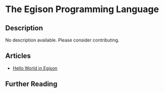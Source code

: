 # The Egison Programming Language

## Description

No description available. Please consider contributing.

## Articles

- [Hello World in Egison](https://sampleprograms.io/projects/hello-world/egison)

## Further Reading